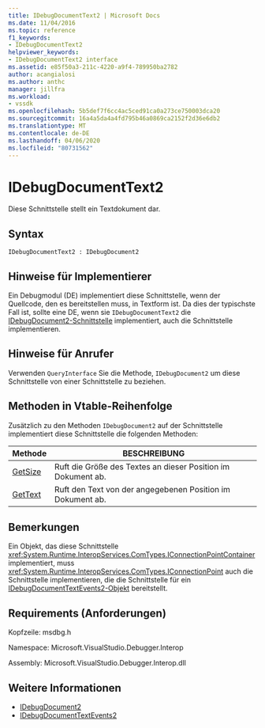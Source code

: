 ```yaml
---
title: IDebugDocumentText2 | Microsoft Docs
ms.date: 11/04/2016
ms.topic: reference
f1_keywords:
- IDebugDocumentText2
helpviewer_keywords:
- IDebugDocumentText2 interface
ms.assetid: e85f50a3-211c-4220-a9f4-789950ba2782
author: acangialosi
ms.author: anthc
manager: jillfra
ms.workload:
- vssdk
ms.openlocfilehash: 5b5def7f6cc4ac5ced91ca0a273ce750003dca20
ms.sourcegitcommit: 16a4a5da4a4fd795b46a0869ca2152f2d36e6db2
ms.translationtype: MT
ms.contentlocale: de-DE
ms.lasthandoff: 04/06/2020
ms.locfileid: "80731562"
---
```

# <a name="idebugdocumenttext2"></a>IDebugDocumentText2
Diese Schnittstelle stellt ein Textdokument dar.

## <a name="syntax"></a>Syntax

```
IDebugDocumentText2 : IDebugDocument2
```

## <a name="notes-for-implementers"></a>Hinweise für Implementierer
 Ein Debugmodul (DE) implementiert diese Schnittstelle, wenn der Quellcode, den es bereitstellen muss, in Textform ist. Da dies der typischste Fall ist, sollte eine DE, wenn sie `IDebugDocumentText2` die [IDebugDocument2-Schnittstelle](../../../extensibility/debugger/reference/idebugdocument2.md) implementiert, auch die Schnittstelle implementieren.

## <a name="notes-for-callers"></a>Hinweise für Anrufer
 Verwenden `QueryInterface` Sie die Methode, `IDebugDocument2` um diese Schnittstelle von einer Schnittstelle zu beziehen.

## <a name="methods-in-vtable-order"></a>Methoden in Vtable-Reihenfolge
 Zusätzlich zu den Methoden `IDebugDocument2` auf der Schnittstelle implementiert diese Schnittstelle die folgenden Methoden:

|Methode|BESCHREIBUNG|
|------------|-----------------|
|[GetSize](../../../extensibility/debugger/reference/idebugdocumenttext2-getsize.md)|Ruft die Größe des Textes an dieser Position im Dokument ab.|
|[GetText](../../../extensibility/debugger/reference/idebugdocumenttext2-gettext.md)|Ruft den Text von der angegebenen Position im Dokument ab.|

## <a name="remarks"></a>Bemerkungen
 Ein Objekt, das diese Schnittstelle <xref:System.Runtime.InteropServices.ComTypes.IConnectionPointContainer> implementiert, muss <xref:System.Runtime.InteropServices.ComTypes.IConnectionPoint> auch die Schnittstelle implementieren, die die Schnittstelle für ein [IDebugDocumentTextEvents2-Objekt](../../../extensibility/debugger/reference/idebugdocumenttextevents2.md) bereitstellt.

## <a name="requirements"></a>Requirements (Anforderungen)
 Kopfzeile: msdbg.h

 Namespace: Microsoft.VisualStudio.Debugger.Interop

 Assembly: Microsoft.VisualStudio.Debugger.Interop.dll

## <a name="see-also"></a>Weitere Informationen
- [IDebugDocument2](../../../extensibility/debugger/reference/idebugdocument2.md)
- [IDebugDocumentTextEvents2](../../../extensibility/debugger/reference/idebugdocumenttextevents2.md)
